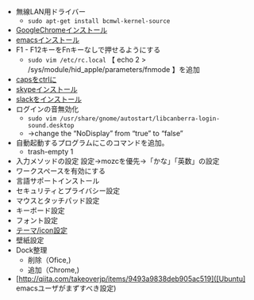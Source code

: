 
- 無線LAN用ドライバー
    - ```sudo apt-get install bcmwl-kernel-source```
- [GoogleChromeインストール](https://www.google.co.jp/chrome/browser/desktop/index.html)
- [emacsインストール](http://nkenbou.hatenablog.com/entry/2015/06/30/051408)
- F1 - F12キーをFnキーなしで押せるようにする
    - ```sudo vim /etc/rc.local```
【 echo 2 > /sys/module/hid_apple/parameters/fnmode 】を追加
- [capsをctrlに](http://masaoo.blogspot.jp/2015/01/ubuntu-1404-lts-caps-lock-ctrl.html)
- [skypeインストール](http://www.skype.com/ja/download-skype/skype-for-linux/)
- [slackをインストール](https://slack.com/downloads)
- ログインの音無効化
    - ```sudo vim /usr/share/gnome/autostart/libcanberra-login-sound.desktop```
    - ->change the “NoDisplay” from “true” to “false”
- 自動起動するプログラムにこのコマンドを追加。
    - trash-empty 1
- 入力メソッドの設定
設定->mozcを優先->「かな」「英数」の設定
- ワークスペースを有効にする
- 言語サポートインストール
- セキュリティとプライバシー設定
- マウスとタッチパッド設定
- キーボード設定
- フォント設定
- [テーマ/icon設定](http://ubuntuapps.blog67.fc2.com/blog-entry-729.html)
- 壁紙設定
- Dock整理
    - 削除（Ofice,)
    - 追加（Chrome,)
- [http://qiita.com/takeoverjp/items/9493a9838deb905ac519]([Ubuntu] emacsユーザがまずすべき設定)
